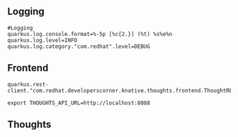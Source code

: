 
## Logging
```
#Logging
quarkus.log.console.format=%-5p [%c{2.}] (%t) %s%e%n
quarkus.log.level=INFO
quarkus.log.category."com.redhat".level=DEBUG
```

## Frontend

```
quarkus.rest-client."com.redhat.developerscorner.knative.thoughts.frontend.ThoughtRESTClient".url=${THOUGHTS_API_URL} 
```

```Shell
export THOUGHTS_API_URL=http://localhost:8088
```

## Thoughts
